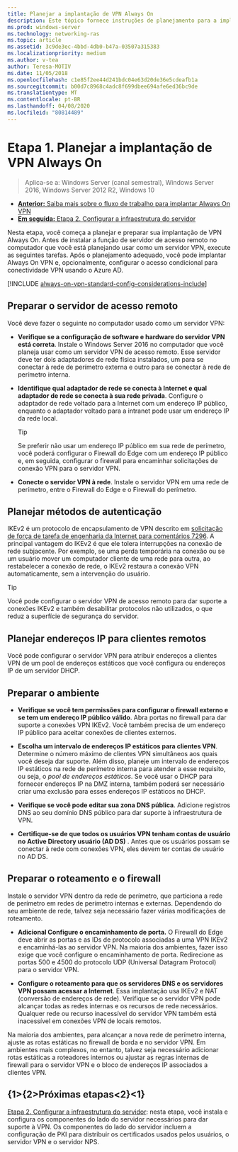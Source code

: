 ```yaml
---
title: Planejar a implantação de VPN Always On
description: Este tópico fornece instruções de planejamento para a implantação de Always On VPN no Windows Server 2016.
ms.prod: windows-server
ms.technology: networking-ras
ms.topic: article
ms.assetid: 3c9de3ec-4bbd-4db0-b47a-03507a315383
ms.localizationpriority: medium
ms.author: v-tea
author: Teresa-MOTIV
ms.date: 11/05/2018
ms.openlocfilehash: c1e85f2ee44d241bdc04e63d20de36e5cdeafb1a
ms.sourcegitcommit: b00d7c8968c4adc8f699dbee694afe6ed36bc9de
ms.translationtype: MT
ms.contentlocale: pt-BR
ms.lasthandoff: 04/08/2020
ms.locfileid: "80814489"
---
```

# <a name="step-1-plan-the-always-on-vpn-deployment"></a>Etapa 1. Planejar a implantação de VPN Always On

>Aplica-se a: Windows Server (canal semestral), Windows Server 2016, Windows Server 2012 R2, Windows 10

- [**Anterior:** Saiba mais sobre o fluxo de trabalho para implantar Always On VPN](always-on-vpn-deploy-deployment.md)
- [**Em seguida:** Etapa 2. Configurar a infraestrutura do servidor](vpn-deploy-server-infrastructure.md)

Nesta etapa, você começa a planejar e preparar sua implantação de VPN Always On. Antes de instalar a função de servidor de acesso remoto no computador que você está planejando usar como um servidor VPN, execute as seguintes tarefas. Após o planejamento adequado, você pode implantar Always On VPN e, opcionalmente, configurar o acesso condicional para conectividade VPN usando o Azure AD.

[!INCLUDE [always-on-vpn-standard-config-considerations-include](../../../includes/always-on-vpn-standard-config-considerations-include.md)]

## <a name="prepare-the-remote-access-server"></a>Preparar o servidor de acesso remoto

Você deve fazer o seguinte no computador usado como um servidor VPN:

- **Verifique se a configuração de software e hardware do servidor VPN está correta**. Instale o Windows Server 2016 no computador que você planeja usar como um servidor VPN de acesso remoto. Esse servidor deve ter dois adaptadores de rede física instalados, um para se conectar à rede de perímetro externa e outro para se conectar à rede de perímetro interna.

- **Identifique qual adaptador de rede se conecta à Internet e qual adaptador de rede se conecta à sua rede privada**. Configure o adaptador de rede voltado para a Internet com um endereço IP público, enquanto o adaptador voltado para a intranet pode usar um endereço IP da rede local.

    >[!TIP]
    >Se preferir não usar um endereço IP público em sua rede de perímetro, você poderá configurar o Firewall do Edge com um endereço IP público e, em seguida, configurar o firewall para encaminhar solicitações de conexão VPN para o servidor VPN.

- **Conecte o servidor VPN à rede**. Instale o servidor VPN em uma rede de perímetro, entre o Firewall do Edge e o Firewall do perímetro.

## <a name="plan-authentication-methods"></a>Planejar métodos de autenticação

IKEv2 é um protocolo de encapsulamento de VPN descrito em [solicitação de força de tarefa de engenharia da Internet para comentários 7296](https://datatracker.ietf.org/doc/rfc7296/). A principal vantagem do IKEv2 é que ele tolera interrupções na conexão de rede subjacente. Por exemplo, se uma perda temporária na conexão ou se um usuário mover um computador cliente de uma rede para outra, ao restabelecer a conexão de rede, o IKEv2 restaura a conexão VPN automaticamente, sem a intervenção do usuário.

>[!TIP]
>Você pode configurar o servidor VPN de acesso remoto para dar suporte a conexões IKEv2 e também desabilitar protocolos não utilizados, o que reduz a superfície de segurança do servidor. 

## <a name="plan-ip-addresses-for-remote-clients"></a>Planejar endereços IP para clientes remotos

Você pode configurar o servidor VPN para atribuir endereços a clientes VPN de um pool de endereços estáticos que você configura ou endereços IP de um servidor DHCP. 

## <a name="prepare-the-environment"></a>Preparar o ambiente

- **Verifique se você tem permissões para configurar o firewall externo e se tem um endereço IP público válido**. Abra portas no firewall para dar suporte a conexões VPN IKEv2. Você também precisa de um endereço IP público para aceitar conexões de clientes externos.

- **Escolha um intervalo de endereços IP estáticos para clientes VPN**. Determine o número máximo de clientes VPN simultâneos aos quais você deseja dar suporte. Além disso, planeje um intervalo de endereços IP estáticos na rede de perímetro interna para atender a esse requisito, ou seja, o *pool de endereços estáticos*. Se você usar o DHCP para fornecer endereços IP na DMZ interna, também poderá ser necessário criar uma exclusão para esses endereços IP estáticos no DHCP.

- **Verifique se você pode editar sua zona DNS pública**. Adicione registros DNS ao seu domínio DNS público para dar suporte à infraestrutura de VPN. 

- **Certifique-se de que todos os usuários VPN tenham contas de usuário no Active Directory usuário (AD DS)** . Antes que os usuários possam se conectar à rede com conexões VPN, eles devem ter contas de usuário no AD DS.

## <a name="prepare-routing-and-firewall"></a>Preparar o roteamento e o firewall 

Instale o servidor VPN dentro da rede de perímetro, que particiona a rede de perímetro em redes de perímetro internas e externas. Dependendo do seu ambiente de rede, talvez seja necessário fazer várias modificações de roteamento.

- **Adicional Configure o encaminhamento de porta.** O Firewall do Edge deve abrir as portas e as IDs de protocolo associadas a uma VPN IKEv2 e encaminhá-las ao servidor VPN. Na maioria dos ambientes, fazer isso exige que você configure o encaminhamento de porta. Redirecione as portas 500 e 4500 do protocolo UDP (Universal Datagram Protocol) para o servidor VPN.

- **Configure o roteamento para que os servidores DNS e os servidores VPN possam acessar a Internet**. Essa implantação usa IKEv2 e NAT (conversão de endereços de rede). Verifique se o servidor VPN pode alcançar todas as redes internas e os recursos de rede necessários. Qualquer rede ou recurso inacessível do servidor VPN também está inacessível em conexões VPN de locais remotos.

Na maioria dos ambientes, para alcançar a nova rede de perímetro interna, ajuste as rotas estáticas no firewall de borda e no servidor VPN. Em ambientes mais complexos, no entanto, talvez seja necessário adicionar rotas estáticas a roteadores internos ou ajustar as regras internas de firewall para o servidor VPN e o bloco de endereços IP associados a clientes VPN.

## <a name="next-steps"></a>{1&gt;{2&gt;Próximas etapas&lt;2}&lt;1}

[Etapa 2. Configurar a infraestrutura do servidor](vpn-deploy-server-infrastructure.md): nesta etapa, você instala e configura os componentes do lado do servidor necessários para dar suporte à VPN. Os componentes do lado do servidor incluem a configuração de PKI para distribuir os certificados usados pelos usuários, o servidor VPN e o servidor NPS.